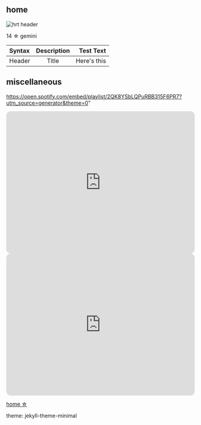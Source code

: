 ## home
![hrt header](https://user-images.githubusercontent.com/118266830/203076386-93776b0e-ca9e-406d-84cd-32e333b1a650.jpg)

14 ☆ gemini

| Syntax      | Description | Test Text     |
| :---        |    :----:   |          ---: |
| Header      | Title       | Here's this   |

## miscellaneous
https://open.spotify.com/embed/playlist/2QK8YSbLQPuRBB315F6PR7?utm_source=generator&theme=0"
<iframe style="border-radius:12px" src="https://open.spotify.com/embed/playlist/2QK8YSbLQPuRBB315F6PR7?utm_source=generator&theme=0" width="100%" height="380" frameBorder="0" allowfullscreen="" allow="autoplay; clipboard-write; encrypted-media; fullscreen; picture-in-picture" loading="lazy"></iframe>
<iframe style="border-radius:12px" src="https://open.spotify.com/embed/playlist/2QK8YSbLQPuRBB315F6PR7?utm_source=generator&theme=0" width="100%" height="380" frameBorder="0" allowfullscreen="" allow="autoplay; clipboard-write; encrypted-media; fullscreen; picture-in-picture" loading="lazy"></iframe>

[home ☆](##home)

theme: jekyll-theme-minimal

